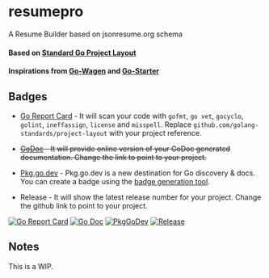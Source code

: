 # resumepro
A Resume Builder based on jsonresume.org schema

#### Based on [Standard Go Project Layout](https://github.com/golang-standards/project-layout)
#### Inspirations from [Go-Wagen](https://github.com/groovili/go-wagen) and [Go-Starter](https://github.com/allaboutapps/go-starter)

## Badges

* [Go Report Card](https://goreportcard.com/) - It will scan your code with `gofmt`, `go vet`, `gocyclo`, `golint`, `ineffassign`, `license` and `misspell`. Replace `github.com/golang-standards/project-layout` with your project reference.

* ~~[GoDoc](http://godoc.org) - It will provide online version of your GoDoc generated documentation. Change the link to point to your project.~~

* [Pkg.go.dev](https://pkg.go.dev) - Pkg.go.dev is a new destination for Go discovery & docs. You can create a badge using the [badge generation tool](https://pkg.go.dev/badge).

* Release - It will show the latest release number for your project. Change the github link to point to your project.

[![Go Report Card](https://goreportcard.com/badge/github.com/shammishailaj/resumepro?style=flat-square)](https://goreportcard.com/report/github.com/shammishailaj/resumepro)
[![Go Doc](https://img.shields.io/badge/godoc-reference-blue.svg?style=flat-square)](http://godoc.org/github.com/shammishailaj/resumepro)
[![PkgGoDev](https://pkg.go.dev/badge/github.com/golang-standards/project-layout)](https://pkg.go.dev/github.com/shammishailaj/resumepro)
[![Release](https://img.shields.io/github/release/golang-standards/project-layout.svg?style=flat-square)](https://github.com/shammishailaj/resumepro/releases/latest)

## Notes

This is a WIP.